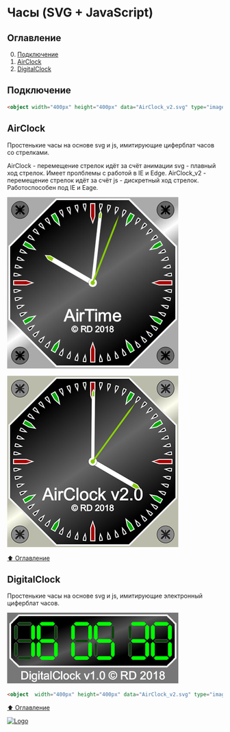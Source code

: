 # Часы (SVG + JavaScript)

## Оглавление

0. [Подключение](#Подключение)
1. [AirClock](#AirClock)
2. [DigitalClock](#DigitalClock)

## Подключение

```html
<object width="400px" height="400px" data="AirClock_v2.svg" type="image/svg+xml"></object>
```

## AirClock

Простенькие часы на основе svg и js, имитирующие циферблат часов со стрелками.

AirClock - перемещение стрелок идёт за счёт анимации svg - плавный ход стрелок. Имеет пролблемы с работой в IE и Edge.
AirClock_v2 - перемещение стрелок идёт за счёт js - дискретный ход стрелок. Работоспособен под IE и Eage.

![AirClock](https://raw.githubusercontent.com/RusaDrako/svg/master/AirClock/AirClock.jpg "AirClock")

![AirClock](https://raw.githubusercontent.com/RusaDrako/svg/master/AirClock/AirClock_v2.jpg "AirClock")

[:arrow_up: Оглавление](#Оглавление)

## DigitalClock

Простенькие часы на основе svg и js, имитирующие электронный циферблат часов.

![DigitalClock](https://raw.githubusercontent.com/RusaDrako/svg/master/DigitalClock/DigitalClock.jpg "DigitalClock")

```html
<object  width="400px" height="400px" data="AirClock_v2.svg" type="image/svg+xml"></object>
```

[:arrow_up: Оглавление](#Оглавление)

[![Logo](https://avatars.githubusercontent.com/u/32844979?s=50 "RusaDrako")](https://github.com/RusaDrako/)
